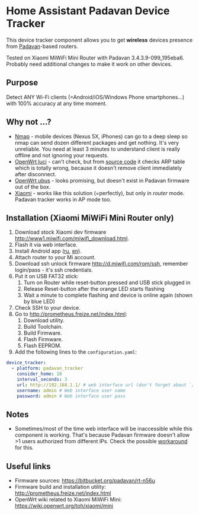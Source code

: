 # Home Assistant Padavan Device Tracker

This device tracker component allows you to get **wireless** devices presence from 
[Padavan](https://bitbucket.org/padavan/rt-n56u)-based routers.

Tested on Xiaomi MiWiFi Mini Router with Padavan 3.4.3.9-099_195eba6. Probably need additional changes to make it work 
on other devices.

Purpose
-------

Detect ANY Wi-Fi clients (=Android/iOS/Windows Phone smartphones...) with 100% accuracy at any time moment.

Why not ...?
------------
  
  - [Nmap](https://home-assistant.io/components/device_tracker.nmap_tracker/) - mobile devices (Nexus 5X, iPhones) can
    go to a deep sleep so nmap can send dozen different packages and get nothing. It's very unreliable. You need at 
    least 3 minutes to understand client is really offline and not ignoring your requests.
  - [OpenWrt luci](https://home-assistant.io/components/device_tracker.luci/) - can't check, but from [source code](https://github.com/home-assistant/home-assistant/blob/dev/homeassistant/components/device_tracker/luci.py#L101)
    it checks ARP table which is totally wrong, because it doesn't remove client immediately after disconnect.
  - [OpenWrt ubus](https://home-assistant.io/components/device_tracker.ubus/) - looks promising, but doesn't exist in
    Padavan firmware out of the box.
  - [Xiaomi](https://home-assistant.io/components/device_tracker.xiaomi/) - works like this solution (=perfectly), 
    but only in _router_ mode. Padavan tracker works in AP mode too.

Installation (Xiaomi MiWiFi Mini Router only)
------------------------------------------

1. Download stock Xiaomi dev firmware http://www1.miwifi.com/miwifi_download.html.
2. Flash it via web interface.
3. Install Android app ([ru](https://4pda.ru/forum/index.php?showtopic=661224), 
[en](http://xiaomi.eu/community/threads/xiaomi-router-app-translation.25386/page-3#post-262621)).
4. Attach router to your Mi account.
5. Download ssh unlock firmware http://d.miwifi.com/rom/ssh, remember login/pass - it's ssh credentials.
6. Put it on USB FAT32 stick:
   1. Turn on Router while reset-button pressed and USB stick plugged in
   2. Release Reset-button after the orange LED starts flashing
   3. Wait a minute to complete flashing and device is online again (shown by blue LED)
7. Check SSH to your device.
8. Go to http://prometheus.freize.net/index.html:
   1. Download utility.
   2. Build Toolchain.
   3. Build Firmware.
   4. Flash Firmware.
   5. Flash EEPROM.
9. Add the following lines to the `configuration.yaml`:
   
  ```yaml
  device_tracker:
    - platform: padavan_tracker
      consider_home: 10
      interval_seconds: 3
      url: http://192.168.1.1/ # web interface url (don't forget about `/` in the end)
      username: admin # Web interface user name
      password: admin # Web interface user pass
  ```  

Notes
-----

- Sometimes/most of the time web interface will be inaccessible while this component is working. That's because Padavan firmware doesn't allow >1 users authorized from different IPs. Check the possible [workaround](https://github.com/PaulAnnekov/home-assistant-padavan-tracker/issues/8) for this.


Useful links
-------------
 
 - Firmware sources: https://bitbucket.org/padavan/rt-n56u
 - Firmware build and installation utility: http://prometheus.freize.net/index.html
 - OpenWrt wiki related to Xiaomi MiWiFi Mini: https://wiki.openwrt.org/toh/xiaomi/mini
